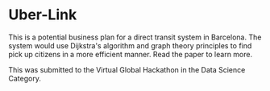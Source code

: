 # Uber-Link

This is a potential business plan for a direct transit system in Barcelona. The system would use Dijkstra's algorithm and graph theory principles to find pick up citizens in a more efficient manner. Read the paper to learn more.

This was submitted to the Virtual Global Hackathon in the Data Science Category. 

